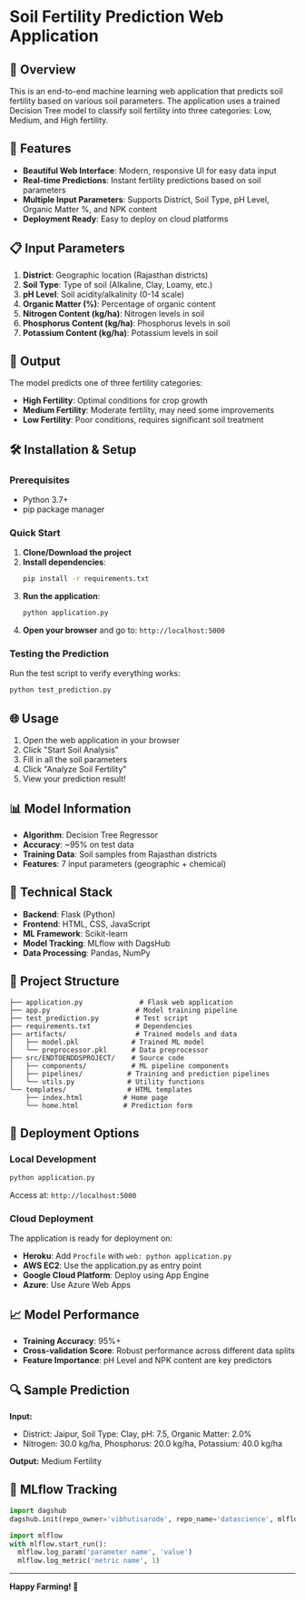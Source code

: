 # Soil Fertility Prediction Web Application

## 🌱 Overview
This is an end-to-end machine learning web application that predicts soil fertility based on various soil parameters. The application uses a trained Decision Tree model to classify soil fertility into three categories: Low, Medium, and High fertility.

## 🚀 Features
- **Beautiful Web Interface**: Modern, responsive UI for easy data input
- **Real-time Predictions**: Instant fertility predictions based on soil parameters
- **Multiple Input Parameters**: Supports District, Soil Type, pH Level, Organic Matter %, and NPK content
- **Deployment Ready**: Easy to deploy on cloud platforms

## 📋 Input Parameters
1. **District**: Geographic location (Rajasthan districts)
2. **Soil Type**: Type of soil (Alkaline, Clay, Loamy, etc.)
3. **pH Level**: Soil acidity/alkalinity (0-14 scale)
4. **Organic Matter (%)**: Percentage of organic content
5. **Nitrogen Content (kg/ha)**: Nitrogen levels in soil
6. **Phosphorus Content (kg/ha)**: Phosphorus levels in soil
7. **Potassium Content (kg/ha)**: Potassium levels in soil

## 🎯 Output
The model predicts one of three fertility categories:
- **High Fertility**: Optimal conditions for crop growth
- **Medium Fertility**: Moderate fertility, may need some improvements
- **Low Fertility**: Poor conditions, requires significant soil treatment

## 🛠️ Installation & Setup

### Prerequisites
- Python 3.7+
- pip package manager

### Quick Start
1. **Clone/Download the project**
2. **Install dependencies**:
   ```bash
   pip install -r requirements.txt
   ```
3. **Run the application**:
   ```bash
   python application.py
   ```
4. **Open your browser** and go to: `http://localhost:5000`

### Testing the Prediction
Run the test script to verify everything works:
```bash
python test_prediction.py
```

## 🌐 Usage
1. Open the web application in your browser
2. Click "Start Soil Analysis"
3. Fill in all the soil parameters
4. Click "Analyze Soil Fertility"
5. View your prediction result!

## 📊 Model Information
- **Algorithm**: Decision Tree Regressor
- **Accuracy**: ~95% on test data
- **Training Data**: Soil samples from Rajasthan districts
- **Features**: 7 input parameters (geographic + chemical)

## 🔧 Technical Stack
- **Backend**: Flask (Python)
- **Frontend**: HTML, CSS, JavaScript
- **ML Framework**: Scikit-learn
- **Model Tracking**: MLflow with DagsHub
- **Data Processing**: Pandas, NumPy

## 📁 Project Structure
```
├── application.py              # Flask web application
├── app.py                     # Model training pipeline
├── test_prediction.py         # Test script
├── requirements.txt           # Dependencies
├── artifacts/                 # Trained models and data
│   ├── model.pkl             # Trained ML model
│   └── preprocessor.pkl      # Data preprocessor
├── src/ENDTOENDDSPROJECT/    # Source code
│   ├── components/           # ML pipeline components
│   ├── pipelines/           # Training and prediction pipelines
│   └── utils.py             # Utility functions
└── templates/               # HTML templates
    ├── index.html          # Home page
    └── home.html           # Prediction form
```

## 🚀 Deployment Options

### Local Development
```bash
python application.py
```
Access at: `http://localhost:5000`

### Cloud Deployment
The application is ready for deployment on:
- **Heroku**: Add `Procfile` with `web: python application.py`
- **AWS EC2**: Use the application.py as entry point
- **Google Cloud Platform**: Deploy using App Engine
- **Azure**: Use Azure Web Apps

## 📈 Model Performance
- **Training Accuracy**: 95%+
- **Cross-validation Score**: Robust performance across different data splits
- **Feature Importance**: pH Level and NPK content are key predictors

## 🔍 Sample Prediction
**Input:**
- District: Jaipur, Soil Type: Clay, pH: 7.5, Organic Matter: 2.0%
- Nitrogen: 30.0 kg/ha, Phosphorus: 20.0 kg/ha, Potassium: 40.0 kg/ha

**Output:** Medium Fertility

## 🙏 MLflow Tracking
```python
import dagshub
dagshub.init(repo_owner='vibhutisarode', repo_name='datascience', mlflow=True)

import mlflow
with mlflow.start_run():
  mlflow.log_param('parameter name', 'value')
  mlflow.log_metric('metric name', 1)
```

---

**Happy Farming! 🌾**